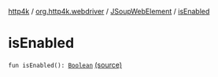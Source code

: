 [http4k](../../index.md) / [org.http4k.webdriver](../index.md) / [JSoupWebElement](index.md) / [isEnabled](./is-enabled.md)

# isEnabled

`fun isEnabled(): `[`Boolean`](https://kotlinlang.org/api/latest/jvm/stdlib/kotlin/-boolean/index.html) [(source)](https://github.com/http4k/http4k/blob/master/http4k-testing-webdriver/src/main/kotlin/org/http4k/webdriver/JSoupWebElement.kt#L111)